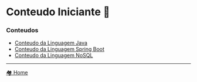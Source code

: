 # Conteudo Iniciante 🍵

### Conteudos

- [Conteudo da Linguagem Java](java/README.md)
- [Conteudo da Linguagem Spring Boot](spring_boot/README.md)
- [Conteudo da Linguagem NoSQL](no_sql/README.md)

---

[🏘️ Home](./README.md)